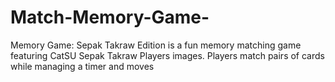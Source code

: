 # Match-Memory-Game-
Memory Game: Sepak Takraw Edition is a fun memory matching game featuring CatSU Sepak Takraw Players images. Players match pairs of cards while managing a timer and moves
